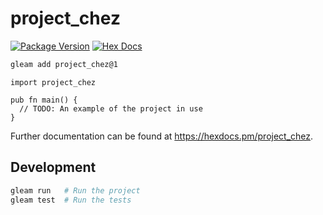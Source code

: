# project_chez

[![Package Version](https://img.shields.io/hexpm/v/project_chez)](https://hex.pm/packages/project_chez)
[![Hex Docs](https://img.shields.io/badge/hex-docs-ffaff3)](https://hexdocs.pm/project_chez/)

```sh
gleam add project_chez@1
```
```gleam
import project_chez

pub fn main() {
  // TODO: An example of the project in use
}
```

Further documentation can be found at <https://hexdocs.pm/project_chez>.

## Development

```sh
gleam run   # Run the project
gleam test  # Run the tests
```
